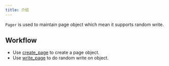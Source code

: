 ```yaml
---
title: 介绍
---
```


`Pager` is used to maintain page object which mean it supports random write.

## Workflow

- Use [create_page](./create_page.md) to create a page object.
- Use [write_page](./write_page.md) to do random write on object.
